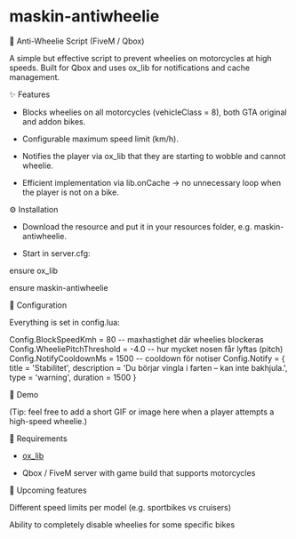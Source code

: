 # maskin-antiwheelie
🚫 Anti-Wheelie Script (FiveM / Qbox)

A simple but effective script to prevent wheelies on motorcycles at high speeds.
Built for Qbox and uses ox_lib for notifications and cache management.

✨ Features

- Blocks wheelies on all motorcycles (vehicleClass = 8), both GTA original and addon bikes.

- Configurable maximum speed limit (km/h).

- Notifies the player via ox_lib that they are starting to wobble and cannot wheelie.

- Efficient implementation via lib.onCache → no unnecessary loop when the player is not on a bike.


⚙️ Installation

- Download the resource and put it in your resources folder, e.g. maskin-antiwheelie.

- Start in server.cfg:

ensure ox_lib

ensure maskin-antiwheelie

🔧 Configuration

Everything is set in config.lua:

Config.BlockSpeedKmh = 80 -- maxhastighet där wheelies blockeras
Config.WheeliePitchThreshold = -4.0 -- hur mycket nosen får lyftas (pitch)
Config.NotifyCooldownMs = 1500 -- cooldown för notiser
Config.Notify = {
    title = 'Stabilitet',
    description = 'Du börjar vingla i farten – kan inte bakhjula.',
    type = 'warning',
    duration = 1500
}

📸 Demo

(Tip: feel free to add a short GIF or image here when a player attempts a high-speed wheelie.)

📝 Requirements

- [ox_lib](https://github.com/overextended/ox_lib)

- Qbox / FiveM server with game build that supports motorcycles

📌 Upcoming features

Different speed limits per model (e.g. sportbikes vs cruisers)

Ability to completely disable wheelies for some specific bikes

